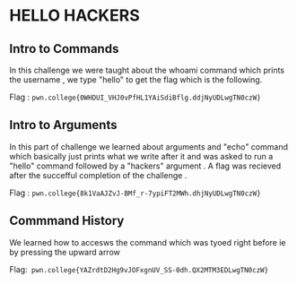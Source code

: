 # HELLO HACKERS

## Intro to Commands

In this challenge we were taught about the whoami command which prints the username , we type "hello" to get the flag which is the following.

Flag : `pwn.college{0WHDUI_VHJ0vPfHL1YAiSdiBflg.ddjNyUDLwgTN0czW}`


## Intro to Arguments

In this part of challenge we learned about arguments and "echo" command which basically just prints what we write after it  and was asked to run a "hello" command followed by a "hackers" argument .
A flag was recieved after the succefful completion of the challenge .

Flag : `pwn.college{8k1VaAJZvJ-BMf_r-7ypiFT2MWh.dhjNyUDLwgTN0czW}`


## Commmand History

We learned how to accesws the command which was tyoed right before ie by pressing the upward arrow 

Flag:` pwn.college{YAZrdtD2Hg9vJOFxgnUV_SS-0dh.QX2MTM3EDLwgTN0czW}`


